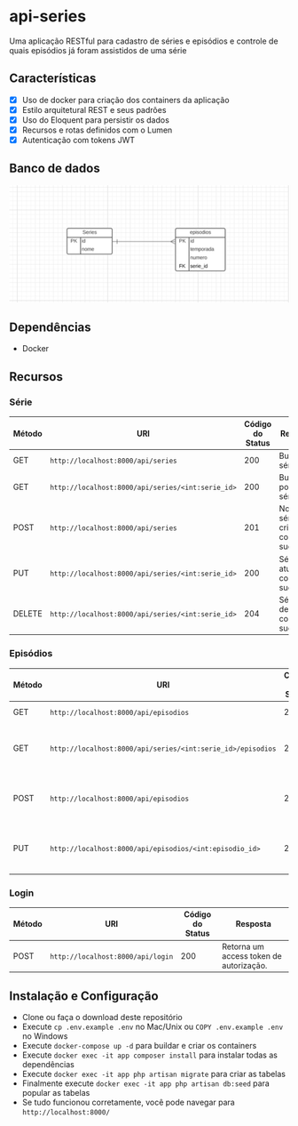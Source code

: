 # api-series
Uma aplicação RESTful para cadastro de séries e episódios e controle de quais episódios já foram assistidos de uma série 

## Características
- [x] Uso de docker para criação dos containers da aplicação
- [x] Estilo arquitetural REST e seus padrões
- [x] Uso do Eloquent para persistir os dados 
- [x] Recursos e rotas definidos com o Lumen 
- [x] Autenticação com tokens JWT

## Banco de dados 
<p align="center">
  <img src="https://github.com/Dborah/api-series/blob/main/uml/api-series.png" alt="uml" />
</p>

## Dependências 
- Docker

## Recursos 

### Série

|Método|URI|Código do Status|Resposta|
|--------|--------|--------|--------|
|GET|`http://localhost:8000/api/series`|200|Buscar séries.|
|GET|`http://localhost:8000/api/series/<int:serie_id>`|200|Buscar por uma série.|
|POST|`http://localhost:8000/api/series`|201|Nova série criada com sucesso.|
|PUT|`http://localhost:8000/api/series/<int:serie_id>`|200|Série atualizado com sucesso.|
|DELETE|`http://localhost:8000/api/series/<int:serie_id>`|204|Série deletada com sucesso.|

### Episódios

|Método|URI|Código do Status|Resposta|
|--------|--------|--------|--------|
|GET|`http://localhost:8000/api/episodios`|200|Buscar Episódios.|
|GET|`http://localhost:8000/api/series/<int:serie_id>/episodios`|200|Busca todos episódios de uma série .|
|POST|`http://localhost:8000/api/episodios`|201|Insere um novo episódio em uma série.|
|PUT|`http://localhost:8000/api/episodios/<int:episodio_id>`|200|Atualiza um episódio de um série.|

### Login

|Método|URI|Código do Status|Resposta|
|--------|--------|--------|--------|
|POST|`http://localhost:8000/api/login`|200|Retorna um access token de autorização.|


## Instalação e Configuração
- Clone ou faça o download deste repositório
- Execute `cp .env.example .env` no Mac/Unix ou `COPY .env.example .env` no Windows
- Execute `docker-compose up -d` para buildar e criar os containers
- Execute `docker exec -it app composer install` para instalar todas as dependências
- Execute `docker exec -it app php artisan migrate` para criar as tabelas
- Finalmente execute `docker exec -it app php artisan db:seed` para popular as tabelas
- Se tudo funcionou corretamente, você pode navegar para `http://localhost:8000/`





